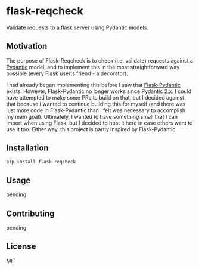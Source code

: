 # flask-reqcheck

Validate requests to a flask server using Pydantic models.

## Motivation

The purpose of Flask-Reqcheck is to check (i.e. validate) requests against a [Pydantic](https://docs.pydantic.dev/latest/) model, and to implement this in the most straightforward way possible (every Flask user's friend - a decorator).

I had already began implementing this before I saw that [Flask-Pydantic](https://github.com/bauerji/flask-pydantic) exists. However, Flask-Pydantic no longer works since Pydantic 2.x. I could have attempted to make some PRs to build on that, but I decided against that because I wanted to continue building this for myself (and there was just more code in Flask-Pydantic than I felt was necessary to accomplish my main goal). Ultimately, I wanted to have something small that I can import when using Flask, but I decided to host it here in case others want to use it too. Either way, this project is partly inspired by Flask-Pydantic.

## Installation

```bash
pip install flask-reqcheck
```

## Usage

pending

## Contributing

pending

## License

MIT
